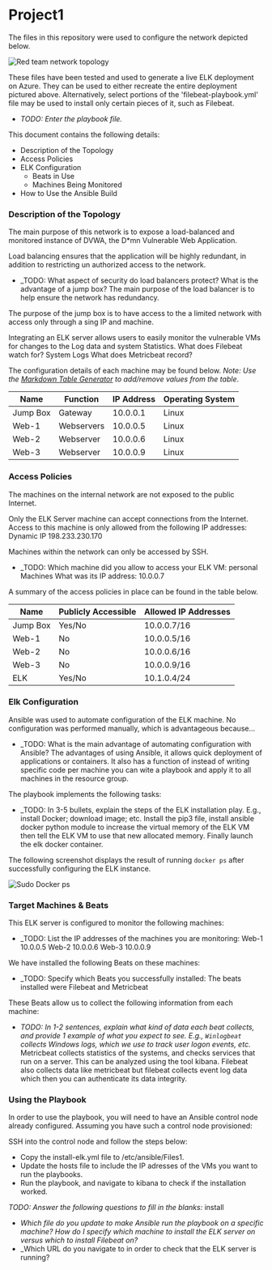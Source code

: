 # Project1

The files in this repository were used to configure the network depicted below.

![Red team network topology](https://github.com/bryce-2020/Project1/blob/master/images/project_1_Diagram.png)

These files have been tested and used to generate a live ELK deployment on Azure. They can be used to either recreate the entire deployment pictured above. Alternatively, select portions of the 'filebeat-playbook.yml' file may be used to install only certain pieces of it, such as Filebeat.

  - _TODO: Enter the playbook file._

This document contains the following details:
- Description of the Topology
- Access Policies
- ELK Configuration
  - Beats in Use
  - Machines Being Monitored
- How to Use the Ansible Build


### Description of the Topology

The main purpose of this network is to expose a load-balanced and monitored instance of DVWA, the D*mn Vulnerable Web Application.

Load balancing ensures that the application will be highly redundant, in addition to restricting un authorized access to the network.
- _TODO: What aspect of security do load balancers protect? What is the advantage of a jump box?
The main purpose of the load balancer is to help ensure the network has redundancy.

The purpose of the jump box is to have access to the a limited network with access only through a sing IP and machine.

Integrating an ELK server allows users to easily monitor the vulnerable VMs for changes to the Log data and system Statistics.
What does Filebeat watch for? System Logs
What does Metricbeat record? 

The configuration details of each machine may be found below.
_Note: Use the [Markdown Table Generator](http://www.tablesgenerator.com/markdown_tables) to add/remove values from the table_.

| Name     | Function | IP Address | Operating System |
|----------|----------|------------|------------------|
| Jump Box | Gateway  | 10.0.0.1   | Linux  |
| Web-1     | Webservers | 10.0.0.5  | Linux |
| Web-2     | Webserver   | 10.0.0.6  | Linux |
| Web-3     | Webserver   |  10.0.0.9 | Linux |

### Access Policies

The machines on the internal network are not exposed to the public Internet. 

Only the ELK Server machine can accept connections from the Internet. Access to this machine is only allowed from the following IP addresses: Dynamic IP 198.233.230.170

Machines within the network can only be accessed by SSH.
- _TODO: Which machine did you allow to access your ELK VM: personal Machines What was its IP address: 10.0.0.7

A summary of the access policies in place can be found in the table below.

| Name     | Publicly Accessible | Allowed IP Addresses |
|----------|---------------------|----------------------|
| Jump Box | Yes/No       | 10.0.0.7/16       |
| Web-1      | No              |  10.0.0.5/16      |
| Web-2      | No              |  10.0.0.6/16      |
| Web-3      | No              |  10.0.0.9/16      |
| ELK         | Yes/No        |  10.1.0.4/24 |
### Elk Configuration

Ansible was used to automate configuration of the ELK machine. No configuration was performed manually, which is advantageous because...
- _TODO: What is the main advantage of automating configuration with Ansible?
The advantages of using Ansible, it allows quick deployment of applications or containers. It also has a function of instead of writing specific code per machine you can wite a playbook and apply it to all machines in the resource group.

The playbook implements the following tasks:
- _TODO: In 3-5 bullets, explain the steps of the ELK installation play. E.g., install Docker; download image; etc.
Install the pip3 file, install ansible docker python module to increase the virtual memory of the ELK VM then tell the ELK VM to use that new allocated memory. Finally launch the elk docker container.

The following screenshot displays the result of running `docker ps` after successfully configuring the ELK instance.

![Sudo Docker ps](https://github.com/bryce-2020/Project1/blob/master/images/sudo_docker_ps.png)

### Target Machines & Beats
This ELK server is configured to monitor the following machines:
- _TODO: List the IP addresses of the machines you are monitoring:
Web-1 10.0.0.5 Web-2 10.0.0.6 Web-3 10.0.0.9

We have installed the following Beats on these machines:
- _TODO: Specify which Beats you successfully installed:
The beats installed were Filebeat and Metricbeat

These Beats allow us to collect the following information from each machine:
- _TODO: In 1-2 sentences, explain what kind of data each beat collects, and provide 1 example of what you expect to see. E.g., `Winlogbeat` collects Windows logs, which we use to track user logon events, etc._ Metricbeat collects statistics of the systems, and checks services that run on a server. This can be analyzed using the tool kibana. Filebeat also collects data like metricbeat but filebeat collects event log data which then you can authenticate its data integrity.  

### Using the Playbook
In order to use the playbook, you will need to have an Ansible control node already configured. Assuming you have such a control node provisioned: 

SSH into the control node and follow the steps below:
- Copy the install-elk.yml file to /etc/ansible/Files1.
- Update the hosts file to include the IP adresses of the VMs you want to run the playbooks.
- Run the playbook, and navigate to kibana to check if the installation worked.

_TODO: Answer the following questions to fill in the blanks:_
install
- _Which file do you update to make Ansible run the playbook on a specific machine? How do I specify which machine to install the ELK server on versus which to install Filebeat on?_
- _Which URL do you navigate to in order to check that the ELK server is running?


        
